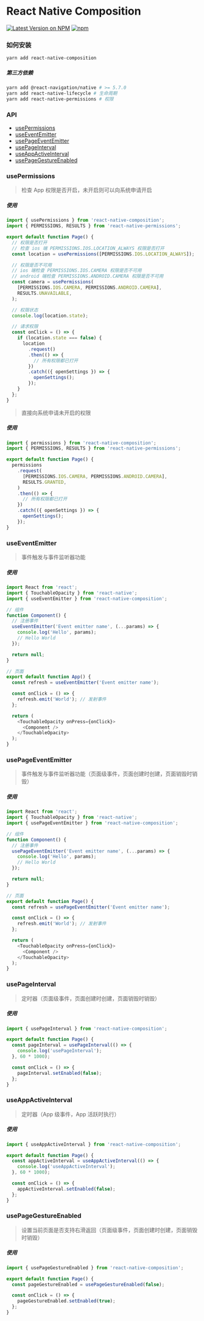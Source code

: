 # React Native Composition

[![Latest Version on NPM](https://img.shields.io/npm/v/react-native-composition.svg?style=flat-square)](https://npmjs.com/package/react-native-composition)
[![npm](https://img.shields.io/npm/dt/react-native-composition.svg?style=flat-square)](https://www.npmjs.com/package/react-native-composition)

### 如何安装

```sh
yarn add react-native-composition
```

##### 第三方依赖

```sh
yarn add @react-navigation/native # >= 5.7.0
yarn add react-native-lifecycle # 生命周期
yarn add react-native-permissions # 权限
```

### API

- [usePermissions](https://github.com/Chooin/react-native-composition#usepermissions)
- [useEventEmitter](https://github.com/Chooin/react-native-composition#useeventemitter)
- [usePageEventEmitter](https://github.com/Chooin/react-native-composition#usepageeventemitter)
- [usePageInterval](https://github.com/Chooin/react-native-composition#usepageinterval)
- [useAppActiveInterval](https://github.com/Chooin/react-native-composition#useappactiveinterval)
- [usePageGestureEnabled](https://github.com/Chooin/react-native-composition#usepagegestureenabled)

### usePermissions

> 检查 App 权限是否开启，未开启则可以向系统申请开启

##### 使用

```js
import { usePermissions } from 'react-native-composition';
import { PERMISSIONS, RESULTS } from 'react-native-permissions';

export default function Page() {
  // 权限是否打开
  // 检查 ios 端 PERMISSIONS.IOS.LOCATION_ALWAYS 权限是否打开
  const location = usePermissions([PERMISSIONS.IOS.LOCATION_ALWAYS]);

  // 权限是否不可用
  // ios 端检查 PERMISSIONS.IOS.CAMERA 权限是否不可用
  // android 端检查 PERMISSIONS.ANDROID.CAMERA 权限是否不可用
  const camera = usePermissions(
    [PERMISSIONS.IOS.CAMERA, PERMISSIONS.ANDROID.CAMERA],
    RESULTS.UNAVAILABLE,
  );

  // 权限状态
  console.log(location.state);

  // 请求权限
  const onClick = () => {
    if (location.state === false) {
      location
        .request()
        .then(() => {
          // 所有权限都已打开
        })
        .catch(({ openSettings }) => {
          openSettings();
        });
    }
  };
}
```

> 直接向系统申请未开启的权限

##### 使用

```js
import { permissions } from 'react-native-composition';
import { PERMISSIONS, RESULTS } from 'react-native-permissions';

export default function Page() {
  permissions
    .request(
      [PERMISSIONS.IOS.CAMERA, PERMISSIONS.ANDROID.CAMERA],
      RESULTS.GRANTED,
    )
    .then(() => {
      // 所有权限都已打开
    })
    .catch(({ openSettings }) => {
      openSettings();
    });
}
```

### useEventEmitter

> 事件触发与事件监听器功能

##### 使用

```js
import React from 'react';
import { TouchableOpacity } from 'react-native';
import { useEventEmitter } from 'react-native-composition';

// 组件
function Component() {
  // 注册事件
  useEventEmitter('Event emitter name', (...params) => {
    console.log('Hello', params);
    // Hello World
  });

  return null;
}

// 页面
export default function App() {
  const refresh = useEventEmitter('Event emitter name');

  const onClick = () => {
    refresh.emit('World'); // 发射事件
  };

  return (
    <TouchableOpacity onPress={onClick}>
      <Component />
    </TouchableOpacity>
  );
}
```

### usePageEventEmitter

> 事件触发与事件监听器功能（页面级事件，页面创建时创建，页面销毁时销毁）

##### 使用

```js
import React from 'react';
import { TouchableOpacity } from 'react-native';
import { usePageEventEmitter } from 'react-native-composition';

// 组件
function Component() {
  // 注册事件
  usePageEventEmitter('Event emitter name', (...params) => {
    console.log('Hello', params);
    // Hello World
  });

  return null;
}

// 页面
export default function Page() {
  const refresh = usePageEventEmitter('Event emitter name');

  const onClick = () => {
    refresh.emit('World'); // 发射事件
  };

  return (
    <TouchableOpacity onPress={onClick}>
      <Component />
    </TouchableOpacity>
  );
}
```

### usePageInterval

> 定时器（页面级事件，页面创建时创建，页面销毁时销毁）

##### 使用

```js
import { usePageInterval } from 'react-native-composition';

export default function Page() {
  const pageInterval = usePageInterval(() => {
    console.log('usePageInterval');
  }, 60 * 1000);

  const onClick = () => {
    pageInterval.setEnabled(false);
  };
}
```

### useAppActiveInterval

> 定时器（App 级事件，App 活跃时执行）

##### 使用

```js
import { useAppActiveInterval } from 'react-native-composition';

export default function Page() {
  const appActiveInterval = useAppActiveInterval(() => {
    console.log('useAppActiveInterval');
  }, 60 * 1000);

  const onClick = () => {
    appActiveInterval.setEnabled(false);
  };
}
```

### usePageGestureEnabled

> 设置当前页面是否支持右滑返回（页面级事件，页面创建时创建，页面销毁时销毁）

##### 使用

```js
import { usePageGestureEnabled } from 'react-native-composition';

export default function Page() {
  const pageGestureEnabled = usePageGestureEnabled(false);

  const onClick = () => {
    pageGestureEnabled.setEnabled(true);
  };
}
```
